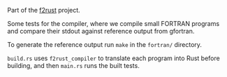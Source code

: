 Part of the [f2rust](https://github.com/zaynar/f2rust) project.

Some tests for the compiler, where we compile small FORTRAN programs and
compare their stdout against reference output from gfortran.

To generate the reference output run `make` in the `fortran/` directory.

`build.rs` uses `f2rust_compiler` to translate each program into Rust before
building, and then `main.rs` runs the built tests.
